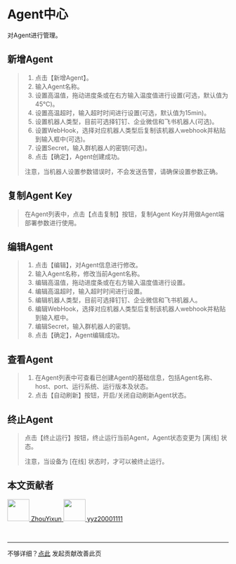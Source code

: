 # Agent中心

对Agent进行管理。

## 新增Agent

> 1. 点击【新增Agent】。
> 2. 输入Agent名称。
> 3. 设置高温值，拖动进度条或在右方输入温度值进行设置(可选，默认值为45℃)。
> 4. 设置高温超时，输入超时时间进行设置(可选，默认值为15min)。
> 5. 设置机器人类型，目前可选择钉钉、企业微信和飞书机器人(可选)。
> 6. 设置WebHook，选择对应机器人类型后复制该机器人webhook并粘贴到输入框中(可选)。
> 7. 设置Secret，输入群机器人的密钥(可选)。
> 8. 点击【确定】，Agent创建成功。
> 
> 注意，当机器人设置参数错误时，不会发送告警，请确保设置参数正确。

## 复制Agent Key

> 在Agent列表中，点击【点击复制】按钮，复制Agent Key并用做Agent端部署参数进行使用。

## 编辑Agent

> 1. 点击【编辑】，对Agent信息进行修改。
> 2. 输入Agent名称，修改当前Agent名称。
> 3. 编辑高温值，拖动进度条或在右方输入温度值进行设置。
> 4. 编辑高温超时，输入超时时间进行设置。
> 5. 编辑机器人类型，目前可选择钉钉、企业微信和飞书机器人。
> 6. 编辑WebHook，选择对应机器人类型后复制该机器人webhook并粘贴到输入框中。
> 7. 编辑Secret，输入群机器人的密钥。
> 8. 点击【确定】，Agent编辑成功。

## 查看Agent

> 1. 在Agent列表中可查看已创建Agent的基础信息，包括Agent名称、host、port、运行系统、运行版本及状态。
> 2. 点击【自动刷新】按钮，开启/关闭自动刷新Agent状态。

## 终止Agent

> 点击【终止运行】按钮，终止运行当前Agent，Agent状态变更为 [离线] 状态。
>
> 注意，当设备为 [在线] 状态时，才可以被终止运行。

## 本文贡献者
<div class="cont">
<a href="https://github.com/ZhouYixun" target="_blank">
<img src="https://avatars.githubusercontent.com/u/56339314?v=4" width="50"/>
<span>ZhouYixun</span>
</a>
<a href="https://github.com/yyz20001111" target="_blank">
<img src="https://avatars.githubusercontent.com/u/61265897?v=4" width="50"/>
<span>yyz20001111</span>
</a>
</div>


&nbsp;
&nbsp;
***
不够详细？[点此](https://github.com/SonicCloudOrg/sonic-offical-website/edit/main/src/markdown/doc/doc-agent.md) 发起贡献改善此页

